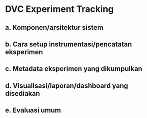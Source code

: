 # DVC Experiment Tracking

## a. Komponen/arsitektur sistem

## b. Cara setup instrumentasi/pencatatan eksperimen

## c. Metadata eksperimen yang dikumpulkan

## d. Visualisasi/laporan/dashboard yang disediakan

## e. Evaluasi umum